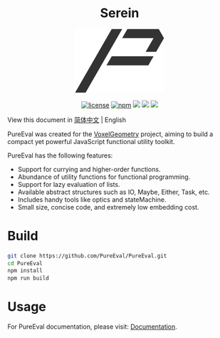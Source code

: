 <p align="center">
  <h1 align="center">Serein</h1>
</p>
<p align="center"><img width="200" src="./logo.svg" alt="logo"></a></p>
<p align="center">
  <a href="https://github.com/PureEval/PureEval/blob/main/LICENSE"><img src="https://img.shields.io/github/license/pureeval/pureeval" alt="license"></a>
  <a href="https://www.npmjs.com/package/pureeval"><img src="https://img.shields.io/npm/v/pureeval" alt="npm"></a>
  <a href="https://www.npmjs.com/pureeval"><img src="https://img.shields.io/badge/npm-pureeval-orange.svg"></a>
  <a href="https://www.npmjs.com/pureeval-es"><img src="https://img.shields.io/badge/npm-pureeval--es-blue.svg"></a>
  <a href="https://www.npmjs.com/package/pureeval"><img src="https://img.shields.io/npm/dw/pureeval alt="download"></a>
</p>

View this document in [简体中文](README_zh-CN.md) | English

PureEval was created for the [VoxelGeometry](https://github.com/CAIMEOX/VoxelGeometry) project, aiming to build a compact yet powerful JavaScript functional utility toolkit.

PureEval has the following features:

- Support for currying and higher-order functions.
- Abundance of utility functions for functional programming.
- Support for lazy evaluation of lists.
- Available abstract structures such as IO, Maybe, Either, Task, etc.
- Includes handy tools like optics and stateMachine.
- Small size, concise code, and extremely low embedding cost.

# Build

```bash
git clone https://github.com/PureEval/PureEval.git
cd PureEval
npm install
npm run build
```

# Usage

For PureEval documentation, please visit: [Documentation](https://pureeval.org).
